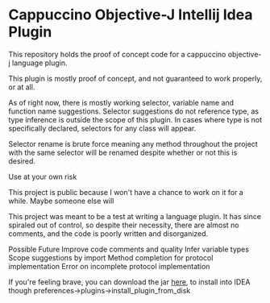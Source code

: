 # Cappuccino Objective-J Intellij Idea Plugin
This repository holds the proof of concept code for a cappuccino objective-j language plugin.

This plugin is mostly proof of concept, and not guaranteed to work properly, or at all.

As of right now, there is mostly working selector, variable name and function name suggestions.
Selector suggestions do not reference type, as type inference is outside the scope of this plugin. 
In cases where type is not specifically declared, selectors for any class will appear.

Selector rename is brute force meaning any method throughout the project with the same selector will be renamed
despite whether or not this is desired.

Use at your own risk

This project is public because I won't have a chance to work on it for a while. Maybe someone else will

This project was meant to be a test at writing a language plugin. 
It has since spiraled out of control, so despite their necessity, 
there are almost no comments, and the code is poorly written and disorganized.

Possible Future
Improve code comments and quality
Infer variable types
Scope suggestions by import
Method completion for protocol implementation
Error on incomplete protocol implementation

If you're feeling brave, you can download the jar [here](http://files.badahori.com.s3.amazonaws.com/Cappuccino%20Objective-J%20Plugin.jar), to install into IDEA though preferences->plugins->install_plugin_from_disk